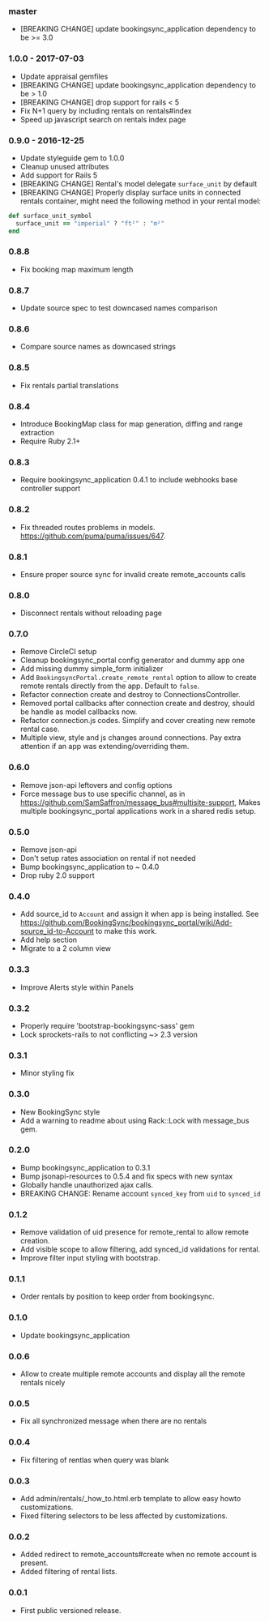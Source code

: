 ### master

* [BREAKING CHANGE] update bookingsync_application dependency to be >= 3.0

### 1.0.0 - 2017-07-03

* Update appraisal gemfiles
* [BREAKING CHANGE] update bookingsync_application dependency to be > 1.0
* [BREAKING CHANGE] drop support for rails < 5
* Fix N+1 query by including rentals on rentals#index
* Speed up javascript search on rentals index page

### 0.9.0 - 2016-12-25

* Update styleguide gem to 1.0.0
* Cleanup unused attributes
* Add support for Rails 5
* [BREAKING CHANGE] Rental's model delegate `surface_unit` by default
* [BREAKING CHANGE] Properly display surface units in connected rentals container, might need the following method in your rental model:
``` ruby
def surface_unit_symbol
  surface_unit == "imperial" ? "ft²" : "m²"
end
```

### 0.8.8

* Fix booking map maximum length

### 0.8.7

* Update source spec to test downcased names comparison

### 0.8.6

* Compare source names as downcased strings

### 0.8.5

* Fix rentals partial translations

### 0.8.4

* Introduce BookingMap class for map generation, diffing and range extraction
* Require Ruby 2.1+

### 0.8.3

* Require bookingsync_application 0.4.1 to include webhooks base controller support

### 0.8.2

* Fix threaded routes problems in models. https://github.com/puma/puma/issues/647.

### 0.8.1

* Ensure proper source sync for invalid create remote_accounts calls

### 0.8.0

* Disconnect rentals without reloading page

### 0.7.0

* Remove CircleCI setup
* Cleanup bookingsync_portal config generator and dummy app one
* Add missing dummy simple_form initializer
* Add `BookingsyncPortal.create_remote_rental` option to allow to create remote rentals directly from the app. Default to `false`.
* Refactor connection create and destroy to ConnectionsController.
* Removed portal callbacks after connection create and destroy, should be handle as model callbacks now.
* Refactor connection.js codes. Simplify and cover creating new remote rental case.
* Multiple view, style and js changes around connections. Pay extra attention if an app was extending/overriding them.

### 0.6.0

* Remove json-api leftovers and config options
* Force message bus to use specific channel, as in https://github.com/SamSaffron/message_bus#multisite-support,
  Makes multiple bookingsync_portal applications work in a shared redis setup.

### 0.5.0

* Remove json-api
* Don't setup rates association on rental if not needed
* Bump bookingsync_application to ~ 0.4.0
* Drop ruby 2.0 support

### 0.4.0

* Add source_id to `Account` and assign it when app is being installed. See https://github.com/BookingSync/bookingsync_portal/wiki/Add-source_id-to-Account to make this work.
* Add help section
* Migrate to a 2 column view

### 0.3.3

* Improve Alerts style within Panels

### 0.3.2

* Properly require 'bootstrap-bookingsync-sass' gem
* Lock sprockets-rails to not conflicting ~> 2.3 version

### 0.3.1

* Minor styling fix

### 0.3.0

* New BookingSync style
* Add a warning to readme about using Rack::Lock with message_bus gem.

### 0.2.0

* Bump bookingsync_application to 0.3.1
* Bump jsonapi-resources to 0.5.4 and fix specs with new syntax
* Globally handle unauthorized ajax calls.
* BREAKING CHANGE: Rename account `synced_key` from `uid` to `synced_id`

### 0.1.2

* Remove validation of uid presence for remote_rental to allow remote creation.
* Add visible scope to allow filtering, add synced_id validations for rental.
* Improve filter input styling with bootstrap.

### 0.1.1

* Order rentals by position to keep order from bookingsync.

### 0.1.0

* Update bookingsync_application

### 0.0.6

* Allow to create multiple remote accounts and display all the remote rentals nicely

### 0.0.5

* Fix all synchronized message when there are no rentals

### 0.0.4

* Fix filtering of rentlas when query was blank

### 0.0.3

* Add admin/rentals/_how_to.html.erb template to allow easy howto customizations.
* Fixed filtering selectors to be less affected by customizations.

### 0.0.2

* Added redirect to remote_accounts#create when no remote account is present.
* Added filtering of rental lists.

### 0.0.1

* First public versioned release.
